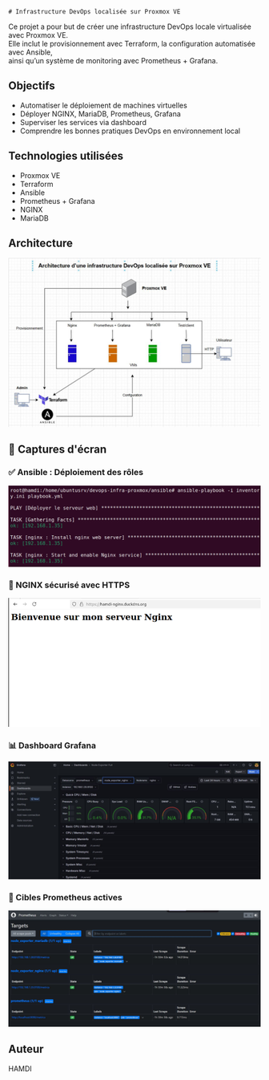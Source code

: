     # Infrastructure DevOps localisée sur Proxmox VE

Ce projet a pour but de créer une infrastructure DevOps locale virtualisée avec Proxmox VE.  
Elle inclut le provisionnement avec Terraform, la configuration automatisée avec Ansible,  
ainsi qu’un système de monitoring avec Prometheus + Grafana.

## Objectifs
- Automatiser le déploiement de machines virtuelles
- Déployer NGINX, MariaDB, Prometheus, Grafana
- Superviser les services via dashboard
- Comprendre les bonnes pratiques DevOps en environnement local

## Technologies utilisées
- Proxmox VE
- Terraform
- Ansible
- Prometheus + Grafana
- NGINX
- MariaDB

## Architecture
![Infrastructure](./docs/Schema.JPG)


## 📸 Captures d'écran

### ✅ Ansible : Déploiement des rôles
![Ansible_OK](./docs/ansible1.png)

### 🔐 NGINX sécurisé avec HTTPS
![NGINX_HTTPS](./docs/nginx.png)

### 📊 Dashboard Grafana
![Grafana](./docs/grafana-dashboard.JPG)

### 🎯 Cibles Prometheus actives
![Prometheus](./docs/prometheus.JPG)



## Auteur
HAMDI


